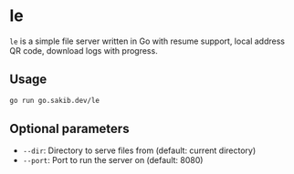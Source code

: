 # le
`le` is a simple file server written in Go with resume support, local address QR code, download logs with progress.

## Usage

```sh
go run go.sakib.dev/le
```

## Optional parameters
- `--dir`: Directory to serve files from (default: current directory)
- `--port`: Port to run the server on (default: 8080)
